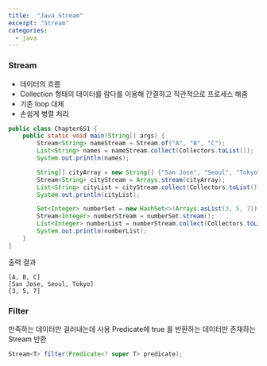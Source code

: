 ```yaml
---
title:  "Java Stream"
excerpt: "Stream"
categories:
  - java
---
```

### Stream
- 데이터의 흐름
- Collection 형태의 데이터를 람다를 이용해 간결하고 직관적으로 프로세스 해줌
- 기존 loop 대체
- 손쉽게 병렬 처리
```java
public class Chapter6S1 {
    public static void main(String[] args) {
        Stream<String> nameStream = Stream.of("A", "B", "C");
        List<String> names = nameStream.collect(Collectors.toList());
        System.out.println(names);

        String[] cityArray = new String[] {"San Jose", "Seoul", "Tokyo"};
        Stream<String> cityStream = Arrays.stream(cityArray);
        List<String> cityList = cityStream.collect(Collectors.toList());
        System.out.println(cityList);

        Set<Integer> numberSet = new HashSet<>(Arrays.asList(3, 5, 7));
        Stream<Integer> numberStream = numberSet.stream();
        List<Integer> numberList = numberStream.collect(Collectors.toList());
        System.out.println(numberList);
    }
}
```
출력 결과
```
[A, B, C]
[San Jose, Seoul, Tokyo]
[3, 5, 7]
```

### Filter
만족하는 데이터만 걸러내는데 사용
Predicate에 true 를 반환하는 데이터만 존재하는 Stream 반환
```java
Stream<T> filter(Predicate<? super T> predicate);
```


